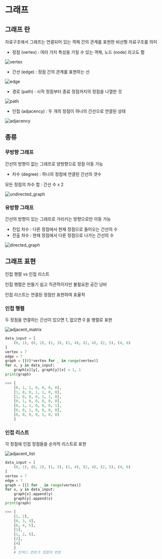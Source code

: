 # 그래프

## 그래프 란

자료구조에서 그래프는 연결되어 있는 객체 간의 관계를 표현한 비선형 자료구조를 의미

- 정점 (vertex) : 여러 가지 특성을 가질 수 있는 객체, 노드 (node) 라고도 함

![vertex](graph_vertex.png)

- 간선 (edge) : 정점 간의 관계를 표현하는 선

![edge](graph_edge.png)

- 경로 (path) : 시작 정점부터 종료 정점까지의 정점을 나열한 것

![path](graph_path.png)

- 인접 (adjacency) : 두 개의 정점이 하나의 간선으로 연결된 상태

![adjacency](graph_adjacency.png)


## 종류

### 무방향 그래프

간선의 방향이 없는 그래프로 양방향으로 정점 이동 가능

- 차수 (degree) : 하나의 정점에 연결된 간선의 갯수

모든 정점의 차수 합 : 간선 수 x 2

![undirected_graph](graph_undirected.png)

### 유방향 그래프

간선의 방향이 있는 그래프로 가리키는 방향으로만 이동 가능

- 진입 차수 : 다른 정점에서 현재 정점으로 들어오는 간선의 수
- 전출 차수 : 현재 정점에서 다른 정점으로 나가는 간선의 수

![directed_graph](graph_directed.png)

## 그래프 표현

인접 행렬 vs 인접 리스트

인접 행렬은 만들기 쉽고 직관적이지만 불필요한 공간 낭비

인접 리스트는 연결된 정점만 표현하여 효율적

### 인접 행렬

두 정점을 연결하는 간선이 있으면 1, 없으면 0 을 행렬로 표현

![adjacent_matrix](graph_adjacent_matrix.png)

```python
data_input = [
    (0, 1), (0, 2), (1, 3), (1, 4), (2, 4), (2, 5), (4, 6)
]
vertex = 7
edge = 7
graph = [[0]*vertex for _ in range(vertex)]
for x, y in data_input:
    graph[x][y], graph[y][x] = 1, 1
print(graph)

>>> [
    [0, 1, 1, 0, 0, 0, 0],
    [1, 0, 0, 1, 1, 0, 0],
    [1, 0, 0, 0, 1, 1, 0],
    [0, 1, 0, 0, 0, 0, 0],
    [0, 1, 1, 0, 0, 0, 1],
    [0, 0, 1, 0, 0, 0, 0],
    [0, 0, 0, 0, 1, 0, 0]
    ]
```

### 인접 리스트

각 정점에 인접 정점들을 순차적 리스트로 표현

![adjacent_list](graph_adjacent_list.png)

```python
data_input = [
    (0, 1), (0, 2), (1, 3), (1, 4), (2, 4), (2, 5), (4, 6)
]
vertex = 7
edge = 7
graph = [[] for _ in range(vertex)]
for x, y in data_input:
    graph[x].append(y)
    graph[y].append(x)
print(graph)

>>> [
    [1, 2],
    [0, 3, 4],
    [0, 4, 5],
    [1],
    [1, 2, 6],
    [2],
    [4]
    ]
    # 인덱스 번호가 정점의 번호
```

